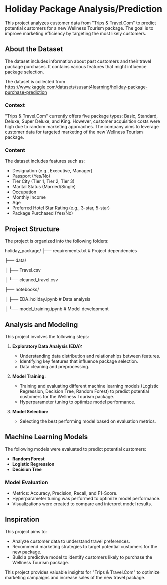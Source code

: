 # Holiday Package Analysis/Prediction

This project analyzes customer data from "Trips & Travel.Com" to predict potential customers for a new Wellness Tourism package. The goal is to improve marketing efficiency by targeting the most likely customers.

## About the Dataset

The dataset includes information about past customers and their travel package purchases. It contains various features that might influence package selection.

The dataset is collected from https://www.kaggle.com/datasets/susant4learning/holiday-package-purchase-prediction

### Context

"Trips & Travel.Com" currently offers five package types: Basic, Standard, Deluxe, Super Deluxe, and King. However, customer acquisition costs were high due to random marketing approaches. The company aims to leverage customer data for targeted marketing of the new Wellness Tourism package.

### Content

The dataset includes features such as:

* Designation (e.g., Executive, Manager)
* Passport (Yes/No)
* Tier City (Tier 1, Tier 2, Tier 3)
* Marital Status (Married/Single)
* Occupation
* Monthly Income
* Age
* Preferred Hotel Star Rating (e.g., 3-star, 5-star)
* Package Purchased (Yes/No)

## Project Structure

The project is organized into the following folders:

holiday_package/
├── requirements.txt   # Project dependencies

├── data/

│   ├── Travel.csv

│   └── cleaned_travel.csv


├── notebooks/

│   ├── EDA_holiday.ipynb        # Data analysis

│   └── model_training.ipynb   # Model development

## Analysis and Modeling

This project involves the following steps:

1. **Exploratory Data Analysis (EDA):**
    * Understanding data distribution and relationships between features.
    * Identifying key features that influence package selection.
    * Data cleaning and preprocessing.

2. **Model Training:**
    * Training and evaluating different machine learning models (Logistic Regression, Decision Tree, Random Forest) to predict potential customers for the Wellness Tourism package.
    * Hyperparameter tuning to optimize model performance.

3. **Model Selection:**
    * Selecting the best performing model based on evaluation metrics.
  

## Machine Learning Models  
The following models were evaluated to predict potential customers:  
- **Random Forest**  
- **Logistic Regression**  
- **Decision Tree**  

### Model Evaluation  
- Metrics: Accuracy, Precision, Recall, and F1-Score.  
- Hyperparameter tuning was performed to optimize model performance.  
- Visualizations were created to compare and interpret model results.  



## Inspiration

This project aims to:

* Analyze customer data to understand travel preferences.
* Recommend marketing strategies to target potential customers for the new package.
* Build a predictive model to identify customers likely to purchase the Wellness Tourism package.

This project provides valuable insights for "Trips & Travel.Com" to optimize marketing campaigns and increase sales of the new travel package.
